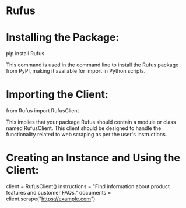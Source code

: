# Rufus

# Installing the Package:
pip install Rufus

This command is used in the command line to install the Rufus package from PyPI, making it available for import in Python scripts.

# Importing the Client:

from Rufus import RufusClient

This implies that your package Rufus should contain a module or class named RufusClient. This client should be designed to handle the functionality related to web scraping as per the user's instructions.

# Creating an Instance and Using the Client:

client = RufusClient()
instructions = "Find information about product features and customer FAQs."
documents = client.scrape("https://example.com")
